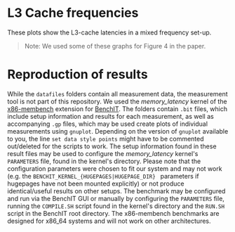 L3 Cache frequencies
====================

These plots show the  L3-cache latencies in a mixed frequency set-up.

> Note: We used some of these graphs for Figure 4 in the paper.

Reproduction of results
=======================

While the `datafiles` folders contain all measurement data, the measurement tool is not part of this repository. We used the *memory_latency* kernel of the [x86-membench](https://fusionforge.zih.tu-dresden.de/plugins/mediawiki/wiki/benchit/index.php/X86membench) extension for [BenchIT](https://tu-dresden.de/zih/forschung/projekte/benchit). 
The folders contain `.bit` files, which include setup information and results for each measurement, as well as accompanying `.gp` files, which may be used create plots of individual measurements using `gnuplot`.
Depending on the version of `gnuplot` available to you, the line `set data style points` might have to be commented out/deleted for the scripts to work.
The setup information found in these result files may be used to configure the *memory_latency* kernel's `PARAMETERS` file, found in the kernel's directory.
Please note that the configuration parameters were chosen to fit our system and may not work (e.g. the `BENCHIT_KERNEL_{HUGEPAGES|HUGEPAGE_DIR} ` parameters if hugepages have not been mounted explicitly) or not produce identical/useful results on other setups. 
The benchmark may be configured and run via the BenchIT GUI or manually by configuring the `PARAMETERS` file, running the `COMPILE.SH` script found in the kernel's directory and the `RUN.SH` script in the BenchIT root directory.
The x86-membench benchmarks are designed for x86_64 systems and will not work on other architectures.

